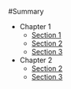 #Summary

* Chapter 1
  * [Section 1](chapter1/section1.md)
  * [Section 2](chapter1/section2.md)
  * [Section 3](chapter1/section3.md)
* Chapter 2
  * [Section 2](chapter2/section2.md)
  * [Section 3](chapter2/section3.md)
